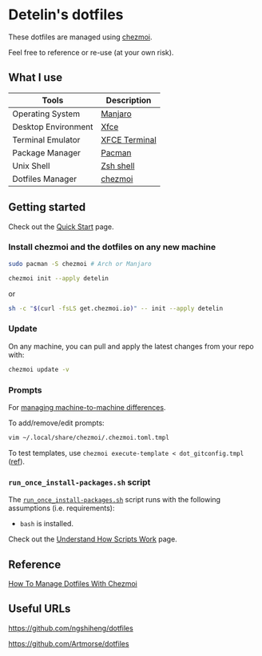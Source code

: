 # Detelin's dotfiles

These dotfiles are managed using [chezmoi](https://www.chezmoi.io/).

Feel free to reference or re-use (at your own risk).


## What I use

| Tools                | Description                                                                                         |
| -------------------- | --------------------------------------------------------------------------------------------------- |
| Operating System     | [Manjaro](https://manjaro.org )                                                                     |
| Desktop Environment  | [Xfce](https://xfce.org)                                                                            |
| Terminal Emulator    | [XFCE Terminal](https://docs.xfce.org/apps/terminal/start)                                          |
| Package Manager      | [Pacman](https://pacman.archlinux.page)                                                             |
| Unix Shell           | [Zsh shell](https://www.zsh.org)                                                                    |
| Dotfiles Manager     | [chezmoi](https://chezmoi.io)                                                                       |

## Getting started

Check out the [Quick Start](https://www.chezmoi.io/quick-start/) page.

### Install chezmoi and the dotfiles on any new machine

```sh
sudo pacman -S chezmoi # Arch or Manjaro

chezmoi init --apply detelin
```

or

```sh
sh -c "$(curl -fsLS get.chezmoi.io)" -- init --apply detelin
```

### Update

On any machine, you can pull and apply the latest changes from your repo with:

```sh
chezmoi update -v
```

### Prompts

For [managing machine-to-machine differences](https://www.chezmoi.io/user-guide/manage-machine-to-machine-differences/).

To add/remove/edit prompts:

```sh
vim ~/.local/share/chezmoi/.chezmoi.toml.tmpl
```

To test templates, use `chezmoi execute-template < dot_gitconfig.tmpl` ([ref](https://www.chezmoi.io/user-guide/templating/#testing-templates)).

### `run_once_install-packages.sh` script

The [`run_once_install-packages.sh`](run_once_install-packages.sh) script runs with the following assumptions (i.e. requirements):

-   `bash` is installed.

Check out the [Understand How Scripts Work](https://www.chezmoi.io/user-guide/use-scripts-to-perform-actions/#understand-how-scripts-work) page.

## Reference

[How To Manage Dotfiles With Chezmoi](https://jerrynsh.com/how-to-manage-dotfiles-with-chezmoi/)

## Useful URLs
https://github.com/ngshiheng/dotfiles

https://github.com/Artmorse/dotfiles

